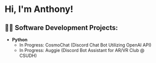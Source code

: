 <h1>Hi, I'm Anthony! <br/>

<h2>👨‍💻 Software Development Projects:</h2>

- <b>Python</b>
  - In Progress: CosmoChat (Discord Chat Bot Utilizing OpenAI API)
  - In Progress: Auggie (Discord Bot Assistant for AR/VR Club @ CSUDH)
